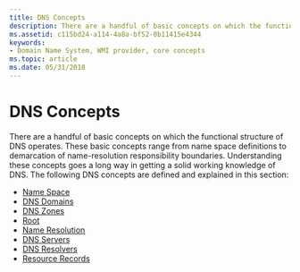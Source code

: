 ```yaml
---
title: DNS Concepts
description: There are a handful of basic concepts on which the functional structure of DNS operates.
ms.assetid: c115bd24-a114-4a8a-bf52-0b11415e4344
keywords:
- Domain Name System, WMI provider, core concepts
ms.topic: article
ms.date: 05/31/2018
---
```


# DNS Concepts

There are a handful of basic concepts on which the functional structure of DNS operates. These basic concepts range from name space definitions to demarcation of name-resolution responsibility boundaries. Understanding these concepts goes a long way in getting a solid working knowledge of DNS. The following DNS concepts are defined and explained in this section:

-   [Name Space](name-space.md)
-   [DNS Domains](dns-domains.md)
-   [DNS Zones](dns-zones.md)
-   [Root](root.md)
-   [Name Resolution](name-resolution.md)
-   [DNS Servers](dns-servers.md)
-   [DNS Resolvers](dns-resolvers.md)
-   [Resource Records](resource-records.md)

 

 




